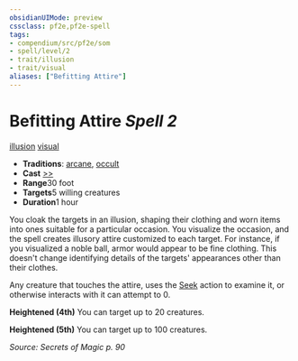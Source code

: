 ```yaml
---
obsidianUIMode: preview
cssclass: pf2e,pf2e-spell
tags:
- compendium/src/pf2e/som
- spell/level/2
- trait/illusion
- trait/visual
aliases: ["Befitting Attire"]
---
```

# Befitting Attire *Spell 2*   
[illusion](/rules/traits/illusion.md)  [visual](/rules/traits/visual.md)  

- **Traditions**: [arcane](/rules/traits/arcane.md), [occult](/rules/traits/occult.md)
- **Cast** [>>](/rules/core-rulebook/chapter-9-playing-the-game.md#Actions "Two-Action") 
- **Range**30 foot
- **Targets**5 willing creatures
- **Duration**1 hour

You cloak the targets in an illusion, shaping their clothing and worn items into ones suitable for a particular occasion. You visualize the occasion, and the spell creates illusory attire customized to each target. For instance, if you visualized a noble ball, armor would appear to be fine clothing. This doesn't change identifying details of the targets' appearances other than their clothes.

Any creature that touches the attire, uses the [Seek](/rules/actions/seek.md) action to examine it, or otherwise interacts with it can attempt to 0.

**Heightened (4th)** You can target up to 20 creatures.

**Heightened (5th)** You can target up to 100 creatures.

*Source: Secrets of Magic p. 90*